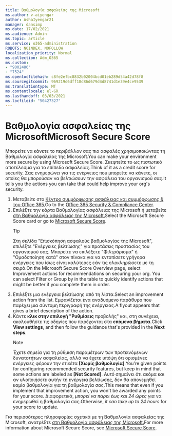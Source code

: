 ```yaml
---
title: Βαθμολογία ασφαλείας της Microsoft
ms.author: v-aiyengar
author: AshaIyengar21
manager: dansimp
ms.date: 17/02/2021
ms.audience: Admin
ms.topic: article
ms.service: o365-administration
ROBOTS: NOINDEX, NOFOLLOW
localization_priority: Normal
ms.collection: Adm_O365
ms.custom:
- "9002486"
- "7524"
ms.openlocfilehash: c8fe2efbc8832b02004bcd01eb289d54a42d78f8
ms.sourcegitcommit: 969219d6dff18d86d679d4d8741d1e39e4ce9539
ms.translationtype: MT
ms.contentlocale: el-GR
ms.lasthandoff: 03/03/2021
ms.locfileid: "50427327"
---
```

# <a name="microsoft-secure-score"></a><span data-ttu-id="5f507-102">Βαθμολογία ασφαλείας της Microsoft</span><span class="sxs-lookup"><span data-stu-id="5f507-102">Microsoft Secure Score</span></span>

<span data-ttu-id="5f507-103">Μπορείτε να κάνετε το περιβάλλον σας πιο ασφαλές χρησιμοποιώντας τη Βαθμολογία ασφαλείας της Microsoft.</span><span class="sxs-lookup"><span data-stu-id="5f507-103">You can make your environment more secure by using Microsoft Secure Score.</span></span> <span data-ttu-id="5f507-104">Σκεφτείτε το ως πιστωτικό αποτέλεσμα για το επίπεδο ασφαλείας.</span><span class="sxs-lookup"><span data-stu-id="5f507-104">Think of it as a credit score for security.</span></span> <span data-ttu-id="5f507-105">Σας ενημερώνει για τις ενέργειες που μπορείτε να κάνετε, οι οποίες θα μπορούσαν να βελτιώσουν την ασφάλεια του οργανισμού σας.</span><span class="sxs-lookup"><span data-stu-id="5f507-105">It tells you the actions you can take that could help improve your org's security.</span></span>

1. <span data-ttu-id="5f507-106">Μεταβείτε στο [Κέντρο συμμόρφωσης ασφάλειας και συμμόρφωσης & του Office 365.](https://go.microsoft.com/fwlink/p/?linkid=2077143)</span><span class="sxs-lookup"><span data-stu-id="5f507-106">Go to the [Office 365 Security & Compliance Center](https://go.microsoft.com/fwlink/p/?linkid=2077143).</span></span>
1. <span data-ttu-id="5f507-107">Επιλέξτε την κάρτα Βαθμολογίας ασφάλειας της Microsoft ή μεταβείτε [στη Βαθμολογία ασφάλειας της Microsoft.](https://go.microsoft.com/fwlink/?linkid=2099589)</span><span class="sxs-lookup"><span data-stu-id="5f507-107">Select the Microsoft Secure Score card or go to [Microsoft Secure Score](https://go.microsoft.com/fwlink/?linkid=2099589).</span></span>
    > [!TIP]
    >  <span data-ttu-id="5f507-108">Στη σελίδα "Επισκόπηση ασφαλούς βαθμολογίας της Microsoft", επιλέξτε "Ενέργειες βελτίωσης" για προτάσεις προστασίας του οργανισμού σας. Μπορείτε να επιλέξετε "Φιλτράρισμα" ή "Ομαδοποίηση κατά" στον πίνακα για να εντοπίσετε γρήγορα ενέργειες που ίσως είναι καλύτερες εάν τις ολοκληρώσετε με τη σειρά.</span><span class="sxs-lookup"><span data-stu-id="5f507-108">On the Microsoft Secure Score Overview page, select Improvement actions for recommendations on securing your org. You can select Filter or Group by in the table to quickly identify actions that might be better if you complete them in order.</span></span>
1. <span data-ttu-id="5f507-109">Επιλέξτε μια ενέργεια βελτίωσης από τη λίστα.</span><span class="sxs-lookup"><span data-stu-id="5f507-109">Select an improvement action from the list.</span></span> <span data-ttu-id="5f507-110">Εμφανίζεται ένα αναδυόμενο παράθυρο που παρέχει μια σύντομη περιγραφή της ενέργειας.</span><span class="sxs-lookup"><span data-stu-id="5f507-110">A flyout appears that gives a brief description of the action.</span></span>
1. <span data-ttu-id="5f507-111">Κάντε **κλικ στην επιλογή "Ρυθμίσεις** προβολής" και, στη συνέχεια, ακολουθήστε τις οδηγίες που παρέχονται στα **επόμενα βήματα.**</span><span class="sxs-lookup"><span data-stu-id="5f507-111">Click **View settings**, and then follow the guidance that's provided in the **Next steps**.</span></span>
    > [!NOTE]
    > <span data-ttu-id="5f507-112">Έχετε σημεία για τη ρύθμιση παραμέτρων των προτεινόμενων δυνατοτήτων ασφαλείας, αλλά να έχετε υπόψη ότι ορισμένες ενέργειες φέρουν την ετικέτα **[Χωρίς βαθμολογία]**.</span><span class="sxs-lookup"><span data-stu-id="5f507-112">You're given points for configuring recommended security features, but keep in mind that some actions are labeled as **[Not Scored]**.</span></span> <span data-ttu-id="5f507-113">Αυτό σημαίνει ότι ακόμα και αν υλοποιήσετε αυτήν τη ενέργεια βελτίωσης, δεν θα απονεμηθεί καμία βαθμολογία για τη βαθμολογία σας.</span><span class="sxs-lookup"><span data-stu-id="5f507-113">This means that even if you implement that improvement action, you won't be awarded any points for your score.</span></span> <span data-ttu-id="5f507-114">Διαφορετικά, *μπορεί να πάρει έως και 24 ώρες για* να ενημερωθεί η βαθμολογία σας.</span><span class="sxs-lookup"><span data-stu-id="5f507-114">Otherwise, *it can take up to 24 hours* for your score to update.</span></span>

<span data-ttu-id="5f507-115">Για περισσότερες πληροφορίες σχετικά με τη Βαθμολογία ασφαλείας της Microsoft, ανατρέξτε [στη Βαθμολογία ασφάλειας της Microsoft.](https://go.microsoft.com/fwlink/?linkid=2103077)</span><span class="sxs-lookup"><span data-stu-id="5f507-115">For more information about Microsoft Secure Score, see [Microsoft Secure Score](https://go.microsoft.com/fwlink/?linkid=2103077).</span></span>